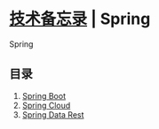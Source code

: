 # [技术备忘录](../README.md) | Spring
Spring
## 目录
  1. [Spring Boot](spring-boot.md)
  2. [Spring Cloud](spring-cloud.md)
  3. [Spring Data Rest](spring-data-rest.md)
